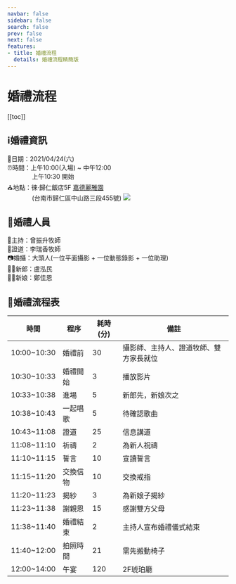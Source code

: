 ```yaml
---
navbar: false
sidebar: false
search: false
prev: false
next: false
features:
- title: 婚禮流程
  details: 婚禮流程精簡版
---
```

# 婚禮流程  

[[toc]]

## ℹ️婚禮資訊
📅日期：2021/04/24(六)  
⏰時間：上午10:00(入場) ~ 中午12:00  
&emsp;&emsp;&emsp;&emsp;上午10:30 開始  
⛪地點：徠·歸仁飯店5F [嘉德麗雅園](http://www.laihotel.com.tw/tw/misc/29)  
&emsp;&emsp;&emsp;&emsp;(台南市歸仁區中山路三段455號)
![](http://www.laihotel.com.tw/storage/misc/gallery/76a2bc9bebfa1b37e296597c627255c3.jpg)


## 🔔婚禮人員
🎤主持：曾振升牧師  
💑證道：李瑞香牧師  
📷婚攝：大頭人(一位平面攝影 + 一位動態錄影 + 一位助理)  
🤵🏻新郎：盧泓民  
👰🏻新娘：鄭佳恩


## 🧡婚禮流程表 
|時間|程序|耗時(分)|備註|
|---|---|---|---|
|10:00~10:30|婚禮前|30|攝影師、主持人、證道牧師、雙方家長就位|
|10:30~10:33|婚禮開始|3|播放影片|
|10:33~10:38|進場|5|新郎先，新娘次之|
|10:38~10:43|一起唱歌|5|待確認歌曲|
|10:43~11:08|證道|25|信息講道|
|11:08~11:10|祈禱|2|為新人祝禱|
|11:10~11:15|誓言|10|宣讀誓言|
|11:15~11:20|交換信物|10|交換戒指|
|11:20~11:23|揭紗|3|為新娘子揭紗|
|11:23~11:38|謝親恩|15|感謝雙方父母|
|11:38~11:40|婚禮結束|2|主持人宣布婚禮儀式結束|
|11:40~12:00|拍照時間|21|需先搬動椅子|
|12:00~14:00|午宴|120|2F琥珀廳|
